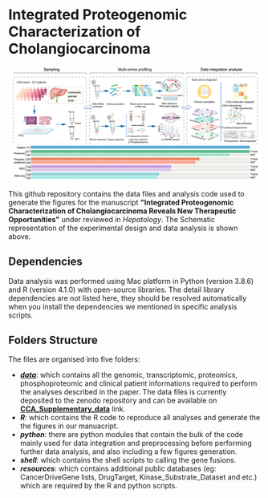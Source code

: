 # Integrated Proteogenomic Characterization of Cholangiocarcinoma

![Schematic representation of the experimental design](https://github.com/Ran485/Integrated_proteogenomic_analysis_CCA/blob/main/Schematic_workflow.png)

This github repository contains the data files and analysis code used to generate the figures for the manuscript **"Integrated Proteogenomic Characterization of Cholangiocarcinoma Reveals New Therapeutic Opportunities"** under reviewed  in *Hepatology*. The Schematic representation of the experimental design and data analysis is shown above.

## Dependencies

Data analysis was performed using Mac platform in Python (version 3.8.6) and R (version 4.1.0) with open-source libraries. The detail library dependencies are not listed here, they should be resolved automatically when you install the dependencies we mentioned in specific analysis scripts.

## Folders Structure

The files are organised into five folders:

- [***data***](https://github.com/Ran485/Integrated_proteogenomic_analysis_CCA/tree/main/data): which contains all the genomic, transcriptomic, proteomics, phosphoproteomic and clinical patient informations required to perform the analyses described in the paper. The data files is currently deposited to the zenodo repository and can be available on [**CCA_Supplementary_data**](https://zenodo.org/) link.
- ***R***: which contains the R code to reproduce all analyses and generate the the figures in our manuacript.
- ***python***: there are python modules that contain the bulk of the code mainly used for data integration and preprocessing before performing further data analysis, and also including a few figures generation. 
- ***shell***: which contains the shell scripts to calling the gene fusions.
- ***resources***: which contains additional public databases (eg: CancerDriveGene lists, DrugTarget, Kinase_Substrate_Dataset and etc.) which are required by the R and python scripts.

